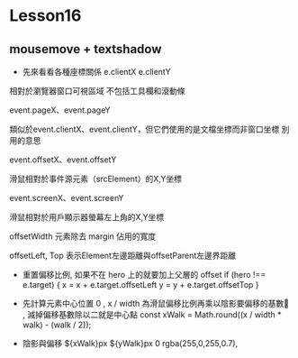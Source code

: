 # Lesson16

## mousemove + textshadow

- 先來看看各種座標關係
e.clientX e.clientY

相對於瀏覽器窗口可視區域
不包括工具欄和滾動條

event.pageX、event.pageY

類似於event.clientX、event.clientY，但它們使用的是文檔坐標而非窗口坐標
別用的意思

event.offsetX、event.offsetY

滑鼠相對於事件源元素（srcElement）的X,Y坐標

event.screenX、event.screenY

滑鼠相對於用戶顯示器螢幕左上角的X,Y坐標

offsetWidth 
元素除去 margin 佔用的寬度

offsetLeft, Top
表示Element左邊距離與offsetParent左邊界距離

- 重置偏移比例, 如果不在 hero 上的就要加上父層的 offset
      if (hero !== e.target) {
        x = x + e.target.offsetLeft
        y = y + e.target.offsetTop
      }

- 先計算元素中心位置 0 , x / width 為滑鼠偏移比例再乘以陰影要偏移的基數 , 減掉偏移基數除以二就是中心點
const xWalk = Math.round((x / width * walk) - (walk / 2));

- 陰影與偏移
${xWalk}px ${yWalk}px 0 rgba(255,0,255,0.7),